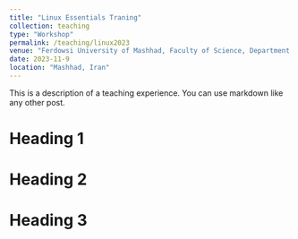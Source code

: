 ```yaml
---
title: "Linux Essentials Traning"
collection: teaching
type: "Workshop"
permalink: /teaching/linux2023
venue: "Ferdowsi University of Mashhad, Faculty of Science, Department of Biology"
date: 2023-11-9
location: "Mashhad, Iran"
---
```


This is a description of a teaching experience. You can use markdown like any other post.

Heading 1
======

Heading 2
======

Heading 3
======
